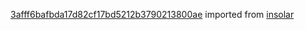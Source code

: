 [3afff6bafbda17d82cf17bd5212b3790213800ae](https://github.com/insolar/insolar/commit/3afff6bafbda17d82cf17bd5212b3790213800ae) imported from [insolar](https://github.com/insolar/insolar)
